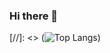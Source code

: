 ### Hi there 👋
[//]: <> (![Top Langs](https://github-readme-stats-omega-smoky.vercel.app/api/top-langs/?username=lolo111channel&layout=compact))
